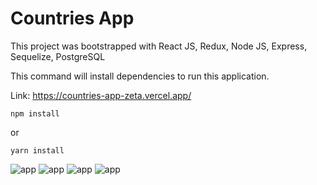 # Countries App

This project was bootstrapped with React JS, Redux, Node JS, Express, Sequelize, PostgreSQL

This command will install dependencies to run this application.

Link: https://countries-app-zeta.vercel.app/
```
npm install
```
or
```
yarn install
```

![app](https://media.discordapp.net/attachments/402985413079465985/872213159522476082/unknown.png?width=1000&height=500)
![app](https://media.discordapp.net/attachments/402985413079465985/872213919391961128/unknown.png?width=1000&height=500)
![app](https://media.discordapp.net/attachments/402985413079465985/872213439488065566/unknown.png?width=1000&height=500)
![app](https://media.discordapp.net/attachments/402985413079465985/872213557289308170/unknown.png?width=1000&height=500)
